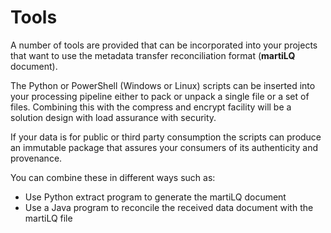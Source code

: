 # Tools

A number of tools are provided that can be incorporated into your
projects that want to use the metadata transfer reconciliation format
(**martiLQ** document).

The Python or PowerShell (Windows or Linux) scripts can be
inserted into your processing pipeline either to pack or
unpack a single file or a set of files.  Combining this
with the compress and encrypt facility will be a solution
design with load assurance with security. 

If your data is for public or third party consumption
the scripts can produce an immutable package that
assures your consumers of its authenticity and provenance.

You can combine these in different ways such as:

* Use Python extract program to generate the martiLQ document
* Use a Java program to reconcile the received data document with the martiLQ file
